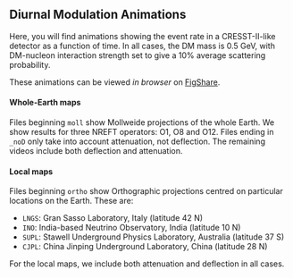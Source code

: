 ## Diurnal Modulation Animations

Here, you will find animations showing the event rate in a CRESST-II-like detector as a function of time. In all cases, the DM mass is 0.5 GeV, with DM-nucleon interaction strength set to give a 10% average scattering probability.

These animations can be viewed *in browser* on [FigShare](https://dx.doi.org/10.6084/m9.figshare.c.3575630.v1).

#### Whole-Earth maps

Files beginning `moll` show Mollweide projections of the whole Earth. We show results for three NREFT operators: O1, O8 and O12. Files ending in `_noD` only take into account attenuation, not deflection. The remaining videos include both deflection and attenuation.

#### Local maps

Files beginning `ortho` show Orthographic projections centred on particular locations on the Earth. These are:

- `LNGS`: Gran Sasso Laboratory, Italy (latitude 42 N)
- `INO`: India-based Neutrino Observatory, India (latitude 10 N)
- `SUPL`: Stawell Underground Physics Laboratory, Australia (latitude 37 S)
- `CJPL`: China Jinping Underground Laboratory, China (latitude 28 N)

For the local maps, we include both attenuation and deflection in all cases. 